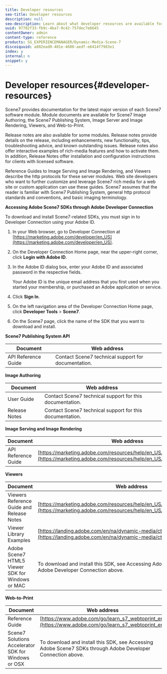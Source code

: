 ```yaml
---
title: Developer resources
seo-title: Developer resources
description: null
seo-description: Learn about what developer resources are available for Dynamic Media.
uuid: 97702f33-fb9c-4ba7-9c42-757dec7e6645
contentOwner: admin
content-type: reference
products: SG_EXPERIENCEMANAGER/Dynamic-Media-Scene-7
discoiquuid: a802ead0-401e-4600-aedf-e6414f7983e1
index: y
internal: n
snippet: y
---
```


# Developer resources{#developer-resources}

Scene7 provides documentation for the latest major version of each Scene7 software module. Module documents are available for Scene7 Image Authoring, the Scene7 Publishing System, Image Server and Image Rendering, Viewers, and Web-to-Print.

Release notes are also available for some modules. Release notes provide details on the release, including enhancements, new functionality, tips, troubleshooting advice, and known outstanding issues. Release notes also offer interactive examples of rich-media features and how to activate them. In addition, Release Notes offer installation and configuration instructions for clients with licensed software.

Reference Guides to Image Serving and Image Rendering, and Viewers describe the http protocols for these server modules. Web site developers who want to further customize and leverage Scene7 rich media for a web site or custom application can use these guides. Scene7 assumes that the reader is familiar with Scene7 Publishing System, general http protocol standards and conventions, and basic imaging terminology.

**Accessing Adobe Scene7 SDKs through Adobe Developer Connection**

To download and install Scene7-related SDKs, you must sign in to Developer Connection using your Adobe ID.

1. In your Web browser, go to Developer Connection at [https://marketing.adobe.com/developer/en_US](https://marketing.adobe.com/developer/en_US).
1. On the Developer Connection Home page, near the upper-right corner, click **Login with Adobe ID**.
1. In the Adobe ID dialog box, enter your Adobe ID and associated password in the respective fields.

   Your Adobe ID is the unique email address that you first used when you started your membership, or purchased an Adobe application or service.

1. Click **Sign In**.
1. On the left navigation area of the Developer Connection Home page, click **Developer Tools** &gt; **Scene7**.
1. On the Scene7 page, click the name of the SDK that you want to download and install.

**Scene7 Publishing System API**

|Document|Web address|
|--- |--- |
|API Reference Guide|Contact Scene7 technical support for documentation.|

**Image Authoring**

|Document|Web address|
|--- |--- |
|User Guide|Contact Scene7 technical support for this documentation.|
|Release Notes|Contact Scene7 technical support for this documentation.|

**Image Serving and Image Rendering**

|Document|Web address|
|--- |--- |
|API Reference Guide| [https://marketing.adobe.com/resources/help/en_US/s7/is_ir_api/index.html](https://marketing.adobe.com/resources/help/en_US/s7/is_ir_api/index.html)|

**Viewers**

|Document|Web address|
|--- |--- |
|Viewers Reference Guide and Release Notes|[https://marketing.adobe.com/resources/help/en_US/s7/viewers_ref/index.html](https://marketing.adobe.com/resources/help/en_US/s7/viewers_ref/index.html)|
|Viewer Library Examples|[https://landing.adobe.com/en/na/dynamic-media/ctir-2755/live-demos.html](https://landing.adobe.com/en/na/dynamic-media/ctir-2755/live-demos.htm)|
|Adobe Scene7 HTML5 Viewer SDK for Windows or MAC|To download and install this SDK, see Accessing Adobe Scene7 SDKs through Adobe Developer Connection above.|

**Web-to-Print**

|Document|Web address|
|--- |--- |
|Reference Guide|[https://www.adobe.com/go/learn_s7_webtoprint_en](https://www.adobe.com/go/learn_s7_webtoprint_en)|
|Scene7 Solutions Accelerator SDK for Windows or OSX|To download and install this SDK, see Accessing Adobe Scene7 SDKs through Adobe Developer Connection above.|